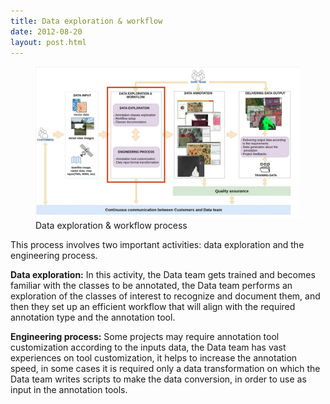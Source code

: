```yaml
---
title: Data exploration & workflow
date: 2012-08-20
layout: post.html
---
```

 
<figure class="align-center">
 <img src="/assets/images/workflow_exploration_workflow.jpg"/>
 <figcaption>Data exploration & workflow process</figcaption>
</figure>

This process involves two important activities: data exploration and the engineering process.
 
**Data exploration:**
In this activity, the Data team gets trained and becomes familiar with the classes to be annotated, the Data team performs an exploration of the classes of interest to recognize and document them, and then they set up an efficient workflow that will align with the required annotation type and the annotation tool.
 
**Engineering process:**
Some projects may require annotation tool customization according to the inputs data, the Data team has vast experiences on tool customization, it helps to increase the annotation speed, in some cases it is required only a data transformation on which the Data team writes scripts to make the data conversion, in order to use as input in the annotation tools.
